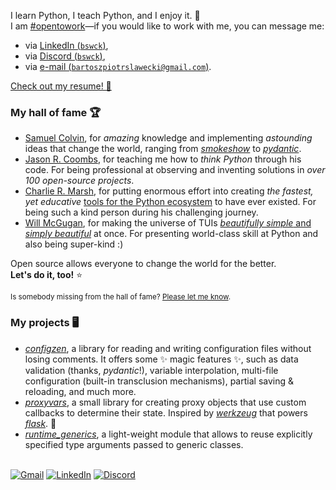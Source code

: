 I learn Python, I teach Python, and I enjoy it. 🚀<br />
I am [#opentowork](https://www.linkedin.com/in/bswck/)—if you would like to work with me, you can message me:
- via [LinkedIn (`bswck`)](https://www.linkedin.com/in/bswck/),
- via [Discord (`bswck`)](https://discord.com/users/712654007876976750),
- via [e-mail (`bartoszpiotrslawecki@gmail.com`)](mailto:bartoszpiotrslawecki@gmail.com).

[Check out my resume! 🔗](https://raw.githubusercontent.com/bswck/bswck/master/RESUME.pdf)

### My hall of fame 🏆
* [Samuel Colvin](https://github.com/samuelcolvin), for _amazing_ knowledge and implementing _astounding_ ideas that change the world, ranging from _[smokeshow](https://github.com/samuelcolvin/smokeshow)_ to _[pydantic](https://github.com/pydantic/pydantic)_. 
* [Jason R. Coombs](https://github.com/jaraco), for teaching me how to _think Python_ through his code. For being professional at observing and inventing solutions in _over 100 open-source projects_.
* [Charlie R. Marsh](https://github.com/charliermarsh), for putting enormous effort into creating _the fastest, yet educative_ [tools for the Python ecosystem](https://astral.sh/) to have ever existed. For being such a kind person during his challenging journey.
* [Will McGugan](https://github.com/willmcgugan), for making the universe of TUIs [_beautifully simple_ and _simply beautiful_](https://www.textualize.io/) at once. For presenting world-class skill at Python and also being super-kind :)

Open source allows everyone to change the world for the better.<br />
**Let's do it, too!** ⭐

<sub>Is somebody missing from the hall of fame? [Please let me know](https://github.com/bswck/bswck/issues/new).</sub>

### My projects 🖥️
* [_configzen_](https://github.com/bswck/configzen), a library for reading and writing configuration files without losing comments. It offers some ✨ magic features ✨, such as data validation (thanks, _pydantic_!), variable interpolation, multi-file configuration (built-in transclusion mechanisms), partial saving & reloading, and much more.
* [_proxyvars_](https://github.com/bswck/proxyvars), a small library for creating proxy objects that use custom callbacks to determine their state. Inspired by [_werkzeug_](https://github.com/pallets/werkzeug) that powers [_flask_](https://github.com/pallets/flask). 🚀
* [_runtime_generics_](https://github.com/bswck/runtime_generics), a light-weight module that allows to reuse explicitly specified type arguments passed to generic classes.<br /><br />

[![Gmail](https://img.shields.io/badge/Gmail-D14836?style=for-the-badge&logo=gmail&logoColor=white)](mailto:bswck.dev@gmail.com)
[![LinkedIn](https://img.shields.io/badge/linkedin-%230077B5.svg?style=for-the-badge&logo=linkedin&logoColor=white)](https://linkedin.com/in/bswck)
[![Discord](https://img.shields.io/badge/Discord-%235865F2.svg?style=for-the-badge&logo=discord&logoColor=white)](https://discord.com/users/712654007876976750)
